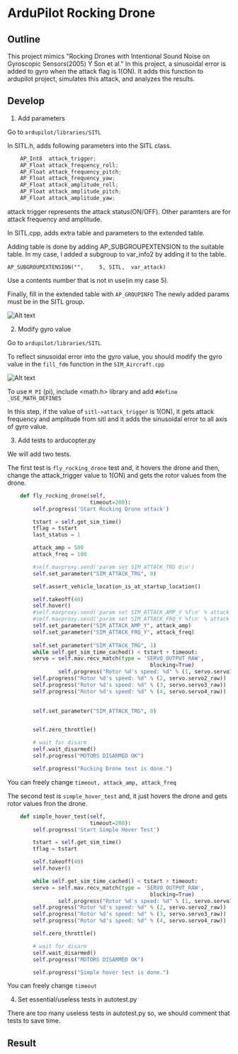 # ArduPilot Rocking Drone

## Outline
This project mimics "Rocking Drones with Intentional Sound Noise on Gyroscopic Sensors(2005) Y Son et al."
In this project, a sinusoidal error is added to gyro when the attack flag is 1(ON).
It adds this function to ardupilot project, simulates this attack, and analyzes the results.

## Develop

1. Add parameters

Go to ```ardupilot/libraries/SITL```

In SITL.h, adds following parameters into the SITL class.
```C
    AP_Int8  attack_trigger;
    AP_Float attack_frequency_roll; 
    AP_Float attack_frequency_pitch;
    AP_Float attack_frequency_yaw;
    AP_Float attack_amplitude_roll;
    AP_Float attack_amplitude_pitch;
    AP_Float attack_amplitude_yaw;
```

attack trigger represents the attack status(ON/OFF).
Other paramters are for attack frequency and amplitude.

In SITL.cpp, adds extra table and parameters to the extended table.

Adding table is done by adding AP_SUBGROUPEXTENSION to the suitable table.
In my case, I added a subgroup to var_info2 by adding it to the table.

```AP_SUBGROUPEXTENSION("",     5, SITL,  var_attack)```

Use a contents number that is not in use(in my case 5).

Finally, fill in the extended table with ```AP_GROUPINFO```
The newly added params must be in the SITL group.

![Alt text](image/parameter.png)

2. Modify gyro value

Go to ```ardupilot/libraries/SITL```

To reflect sinusoidal error into the gyro value, you should modify the gyro value in the ```fill_fdm``` function in the ```SIM_Aircraft.cpp```

![Alt text](image/gyro.png)

To use ```M_PI``` (pi), include <math.h> library and add ```#define _USE_MATH_DEFINES``` 

In this step, if the value of ```sitl->attack_trigger``` is 1(ON), it gets attack frequency and amplitude from sitl and it adds the sinusoidal error to all axis of gyro value.

3. Add tests to arducopter.py

We will add two tests.

The first test is ```fly_rocking_drone``` test and, it hovers the drone and then, change the attack_trigger value to 1(ON) and gets the rotor values from the drone.

```Python
    def fly_rocking_drone(self,
                          timeout=200):
        self.progress('Start Rocking Drone attack')

        tstart = self.get_sim_time()
        tflag = tstart
        last_status = 1

        attack_amp = 500
        attack_freq = 100

        #self.mavproxy.send('param set SIM_ATTACK_TRG 0\n')
        self.set_parameter("SIM_ATTACK_TRG", 0)

        self.assert_vehicle_location_is_at_startup_location()

        self.takeoff(40)
        self.hover()
        #self.mavproxy.send('param set SIM_ATTACK_AMP_Y %f\n' % attack_amp)
        #self.mavproxy.send('param set SIM_ATTACK_FRQ_Y %f\n' % attack_freq)
        self.set_parameter("SIM_ATTACK_AMP_Y", attack_amp)
        self.set_parameter("SIM_ATTACK_FRQ_Y", attack_freq)
            
        self.set_parameter("SIM_ATTACK_TRG", 1)
        while self.get_sim_time_cached() < tstart + timeout:
		servo = self.mav.recv_match(type = 'SERVO_OUTPUT_RAW',
                                             blocking=True)
                self.progress("Rotor %d's speed: %d" % (1, servo.servo1_raw))
		self.progress("Rotor %d's speed: %d" % (2, servo.servo2_raw))
		self.progress("Rotor %d's speed: %d" % (3, servo.servo3_raw))
		self.progress("Rotor %d's speed: %d" % (4, servo.servo4_raw))
        

        self.set_parameter("SIM_ATTACK_TRG", 0)


        self.zero_throttle()

        # wait for disarm
        self.wait_disarmed()
        self.progress("MOTORS DISARMED OK")

        self.progress("Rocking Drone test is done.")
```
You can freely change ```timeout, attack_amp, attack_freq```

The second test is ```simple_hover_test``` and, it just hovers the drone and gets rotor values fron the drone.
```Python
    def simple_hover_test(self,
                          timeout=200):
        self.progress('Start Simple Hover Test')

        tstart = self.get_sim_time()
        tflag = tstart

        self.takeoff(40)
        self.hover()

        while self.get_sim_time_cached() < tstart + timeout:
		servo = self.mav.recv_match(type = 'SERVO_OUTPUT_RAW',
                                             blocking=True)
                self.progress("Rotor %d's speed: %d" % (1, servo.servo1_raw))
		self.progress("Rotor %d's speed: %d" % (2, servo.servo2_raw))
		self.progress("Rotor %d's speed: %d" % (3, servo.servo3_raw))
		self.progress("Rotor %d's speed: %d" % (4, servo.servo4_raw))

        self.zero_throttle()

        # wait for disarm
        self.wait_disarmed()
        self.progress("MOTORS DISARMED OK")

        self.progress("Simple hover test is done.")

```
You can freely change ```timeout```

4. Set essential/useless tests in autotest.py

There are too many useless tests in autotest.py so, we should comment that tests to save time.



## Result
